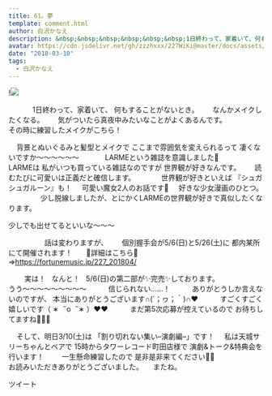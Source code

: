 ```yaml
---
title: 61。夢
template: comment.html
author: 白沢かなえ
description: &nbsp;&nbsp;&nbsp;&nbsp;&nbsp;&nbsp;1日終わって、家着いて、何もすることがないとき。&nbsp;&nbsp;&nbsp;なんかメイクしたくなる。&nbsp;&nbsp;&nbsp;気がついたら真夜中みた...
avatar: https://cdn.jsdelivr.net/gh/zzzhxxx/227WiKi@master/docs/assets/photo/avatar/kanae.jpg
date: "2018-03-10"
tags:
  - 白沢かなえ
---
```


!![](https://cdn.jsdelivr.net/gh/227WiKi/227WiKi-image@master/blog-image/kanae-2018-03-10_1.jpg)



 
 
 
 
 
 
1日終わって、家着いて、
何もすることがないとき。
 
 
 
なんかメイクしたくなる。
 
 
 
気がついたら真夜中みたいなことがよくあるんです。
 
 
 
 
 
 
 
 
その時に練習したメイクがこちら！
 
 

 
 
背景とぬいぐるみと髪型とメイクで
ここまで雰囲気を変えられるって
凄くないですか〜〜〜〜〜〜
 
 
 
 
 
 
LARMEという雑誌を意識しました🐰
 
 
 
 
 
LARMEは
私がいつも買っている雑誌なのですが
世界観が好きなんです。
 
 
 
読むたびに可愛いは正義だと確信します。
 
 
 
 
 
 
世界観が好きといえば
『シュガシュガルーン』も！
 
 
可愛い魔女2人のお話です🌙
 
 
好きな少女漫画のひとつ。
 
 
 
 
 
 
 
 
少し脱線しましたが、とにかくLARMEの世界観が好きで真似したくなります。
 



少しでも出せてるといいな〜〜〜
 
 
 

 
 
 
 
 
 
 
 
 
話は変わりますが、
 
 
 
個別握手会が5/6(日)と5/26(土)に
都内某所にて開催されます！
 
 
 
🌷詳細はこちら🌷
⇒https://fortunemusic.jp/227_201804/


 
 
 
 
実は！
 
なんと！
 
5/6(日)の第二部が✨完売✨しております。
 
 
 
 
 
 
 
 
 
うう〜〜〜〜〜〜〜〜〜
 
 
 
 
 
信じられない……！
 
 
 
 
 
ありがとうしか言えないのですが、
本当にありがとうございます∩(´；ヮ；｀)∩❤️
 
 
 
 
 
すごくすごく嬉しいです（ ∗   ̑ o   ̑ ∗ ）❤️❤️
 
 
 
 
 
まだ第5次応募が控えているので
お待ちしてますね🌷🌷🌷
 
 
 
 
 
 
 
 
 
 
 

 
 
そして、明日3/10(土)は
「割り切れない集い–演劇編–」です！
 
 
私は天城サリーちゃんとペアで
15時からタワーレコード町田店様で
演劇&トーク&特典会を行います！
 
 
 
 
一生懸命練習したので
是非是非来てください🐶🎈
 
 
 
 
 
 
 
 
 
 
 
 
お読みいただきありがとうございました。
 
 
またね。



ツイート



